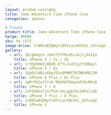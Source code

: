 ```yaml
---
layout: produk-casinghp
title: Jake Adventure Time iPhone Case
categories: iphone

# Produk
product-title: Jake Adventure Time iPhone Case
harga: 90000
sku: hn-1272
image-drive: 1rW95aBZQWyYi8FViaLh8CkGi_zbfxaqS
gallery:
  - url: 1DcgRdqtX-JbkV7STFRcO5in4j1jX4IpS
    title: iPhone 5 / 5s / SE
  - url: 1rYKpR06UjHbO0-EfYLJs47CgtYIH6qyl
    title: iPhone 6 / 6s
  - url: 1EpDVJABivQ9pJShz0PNMfZKZNB4ME22M
    title: iPhone 6 Plus / 6s Plus
  - url: 1gMrPOJaJlYvK-R6UhA7HUgooP26rM4cD
    title: iPhone 7 / 8
  - url: 1sPZGOkntiXrFSkrnhLgg6Cbs2APaliQX
    title: iPhone 7 Plus / 8 Plus
  - url: 1rW95aBZQWyYi8FViaLh8CkGi_zbfxaqS
    title: iPhone X
---
```

